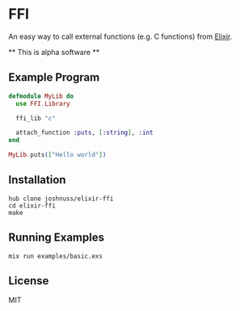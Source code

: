 FFI
===

An easy way to call external functions (e.g. C functions) from [Elixir](https://github.com/elixir-lang/elixir).

** This is alpha software **

## Example Program

```elixir
defmodule MyLib do
  use FFI.Library

  ffi_lib "c"

  attach_function :puts, [:string], :int
end

MyLib.puts(["Hello world"])
```

## Installation

```shell
hub clone joshnuss/elixir-ffi
cd elixir-ffi
make
```

## Running Examples

```shell
mix run examples/basic.exs
```

## License

MIT
